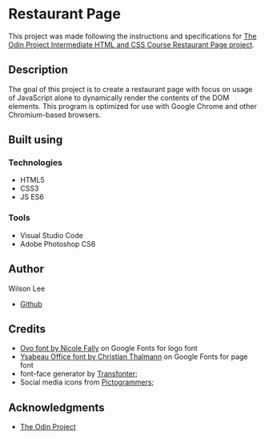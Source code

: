 # Restaurant Page

This project was made following the instructions and specifications for [The Odin Project Intermediate HTML and CSS Course Restaurant Page project](https://www.theodinproject.com/lessons/node-path-javascript-restaurant-page).

## Description

The goal of this project is to create a restaurant page with focus on usage of JavaScript alone to dynamically render the contents of the DOM elements. This program is optimized for use with Google Chrome and other Chromium-based browsers.

## Built using

### Technologies

- HTML5
- CSS3
- JS ES6

### Tools

- Visual Studio Code
- Adobe Photoshop CS6

## Author

Wilson Lee
- [Github](https://github.com/estercade/)

## Credits
- [Ovo font by Nicole Fally](https://fonts.google.com/specimen/Ovo) on Google Fonts for logo font
- [Ysabeau Office font by Christian Thalmann](https://fonts.google.com/specimen/Ysabeau+Office) on Google Fonts for page font
- font-face generator by [Transfonter](https://transfonter.org/);
- Social media icons from [Pictogrammers](https://pictogrammers.com/);

## Acknowledgments

* [The Odin Project](https://www.theodinproject.com/)